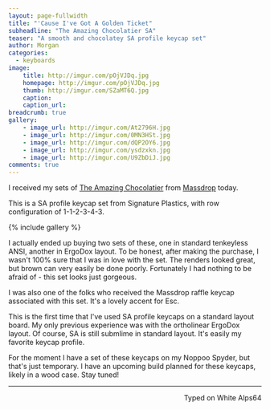 ```yaml
---
layout: page-fullwidth
title: "'Cause I've Got A Golden Ticket"
subheadline: "The Amazing Chocolatier SA"
teaser: "A smooth and chocolatey SA profile keycap set"
author: Morgan
categories:
  - keyboards
image:
    title: http://imgur.com/pOjVJDq.jpg
    homepage: http://imgur.com/pOjVJDq.jpg
    thumb: http://imgur.com/SZaMT6Q.jpg
    caption:
    caption_url:
breadcrumb: true
gallery:
    - image_url: http://imgur.com/At2796H.jpg
    - image_url: http://imgur.com/0MN3HSt.jpg
    - image_url: http://imgur.com/dQP2OY6.jpg
    - image_url: http://imgur.com/ysdzxkn.jpg
    - image_url: http://imgur.com/U9ZbDiJ.jpg
comments: true
---
```


I received my sets of [The Amazing Chocolatier](https://zambumon.github.io/) from [Massdrop](https://www.massdrop.com/buy/the-amazing-chocolatier-custom-sa-keycap-set) today.

This is a SA profile keycap set from Signature Plastics, with row configuration of 1-1-2-3-4-3.

{% include gallery %}

I actually ended up buying two sets of these, one in standard tenkeyless ANSI, another in ErgoDox layout. To be honest, after making the purchase, I wasn't 100% sure that I was in love with the set. The renders looked great, but brown can very easily be done poorly. Fortunately I had nothing to be afraid of - this set looks just gorgeous.

I was also one of the folks who received the Massdrop raffle keycap associated with this set. It's a lovely accent for Esc.

This is the first time that I've used SA profile keycaps on a standard layout board. My only previous experience was with the ortholinear ErgoDox layout. Of course, SA is still submlime in standard layout. It's easily my favorite keycap profile.

For the moment I have a set of these keycaps on my Noppoo Spyder, but that's just temporary. I have an upcoming build planned for these keycaps, likely in a wood case. Stay tuned!

---
<p align="right">Typed on White Alps64</p>
